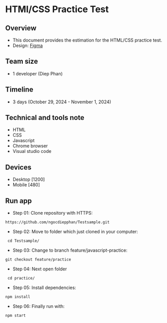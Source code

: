 # HTMl/CSS Practice Test
## Overview
- This document provides the estimation for the HTML/CSS practice test.
- Design: [Figma](https://www.figma.com/design/yPnVAnVU1muFruC3WNPlBM/testsample01?node-id=2-56&node-type=frame&t=TW4Z37DivXmJWmxq-0)
## Team size
- 1 developer (Diep Phan)
## Timeline
- 3 days (October 29, 2024 - November 1, 2024)
## Technical and tools note
- HTML
- CSS
- Javascript
- Chrome browser
- Visual studio code
## Devices
- Desktop [1200]
- Mobile [480]
## Run app
- Step 01: Clone repository with HTTPS:
```
https://github.com/ngocdiepphan/Testsample.git
```
- Step 02: Move to folder which just cloned in your computer:
```
 cd Testsample/
```
- Step 03: Change to branch feature/javascript-practice:
```
git checkout feature/practice
```
- Step 04: Next open folder
```
 cd practice/
```
- Step 05: Install dependencies:
```
npm install
```
- Step 06: Finally run with:
```
npm start
```

